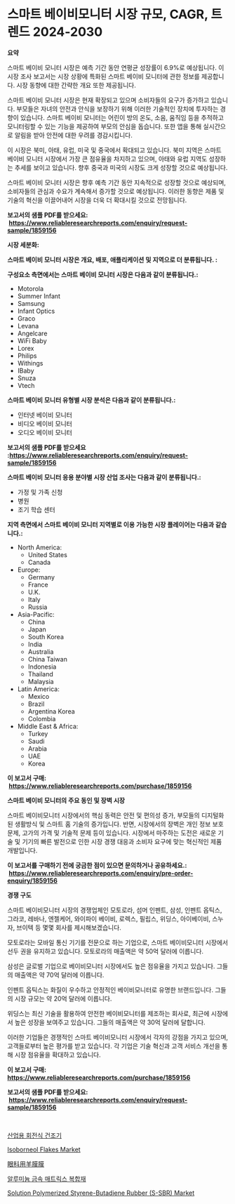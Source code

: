 <p><h1>스마트 베이비모니터 시장 규모, CAGR, 트렌드 2024-2030</h1></p><p><strong>요약</strong></p>
<p><p>스마트 베이비 모니터 시장은 예측 기간 동안 연평균 성장률이 6.9%로 예상됩니다. 이 시장 조사 보고서는 시장 상황에 특화된 스마트 베이비 모니터에 관한 정보를 제공합니다. 시장 동향에 대한 간략한 개요 또한 제공됩니다.</p><p>스마트 베이비 모니터 시장은 현재 확장되고 있으며 소비자들의 요구가 증가하고 있습니다. 부모들은 자녀의 안전과 안식을 보장하기 위해 이러한 기술적인 장치에 투자하는 경향이 있습니다. 스마트 베이비 모니터는 어린이 방의 온도, 소음, 움직임 등을 추적하고 모니터링할 수 있는 기능을 제공하여 부모의 안심을 돕습니다. 또한 앱을 통해 실시간으로 알림을 받아 안전에 대한 우려를 경감시킵니다.</p><p>이 시장은 북미, 아태, 유럽, 미국 및 중국에서 확대되고 있습니다. 북미 지역은 스마트 베이비 모니터 시장에서 가장 큰 점유율을 차지하고 있으며, 아태와 유럽 지역도 성장하는 추세를 보이고 있습니다. 향후 중국과 미국의 시장도 크게 성장할 것으로 예상됩니다.</p><p>스마트 베이비 모니터 시장은 향후 예측 기간 동안 지속적으로 성장할 것으로 예상되며, 소비자들의 관심과 수요가 계속해서 증가할 것으로 예상됩니다. 이러한 동향은 제품 및 기술의 혁신을 이끌어내어 시장을 더욱 더 확대시킬 것으로 전망됩니다.</p></p>
<p><strong>보고서의 샘플 PDF를 받으세요: &nbsp;<a href="https://www.reliableresearchreports.com/enquiry/request-sample/1859156">https://www.reliableresearchreports.com/enquiry/request-sample/1859156</a></strong></p>
<p><strong>시장 세분화:</strong></p>
<p><strong> 스마트 베이비 모니터 시장은 개요, 배포, 애플리케이션 및 지역으로 더 분류됩니다. :</strong></p>
<p><strong>구성요소 측면에서는 스마트 베이비 모니터 시장은 다음과 같이 분류됩니다.:</strong></p>
<p><ul><li>Motorola</li><li>Summer Infant</li><li>Samsung</li><li>Infant Optics</li><li>Graco</li><li>Levana</li><li>Angelcare</li><li>WiFi Baby</li><li>Lorex</li><li>Philips</li><li>Withings</li><li>IBaby</li><li>Snuza</li><li>Vtech</li></ul></p>
<p><strong> 스마트 베이비 모니터 유형별 시장 분석은 다음과 같이 분류됩니다.:</strong></p>
<p><ul><li>인터넷 베이비 모니터</li><li>비디오 베이비 모니터</li><li>오디오 베이비 모니터</li></ul></p>
<p><strong>보고서의 샘플 PDF를 받으세요 :<a href="https://www.reliableresearchreports.com/enquiry/request-sample/1859156">https://www.reliableresearchreports.com/enquiry/request-sample/1859156</a></strong></p>
<p><strong> 스마트 베이비 모니터 응용 분야별 시장 산업 조사는 다음과 같이 분류됩니다.:</strong></p>
<p><ul><li>가정 및 가족 신청</li><li>병원</li><li>조기 학습 센터</li></ul></p>
<p><strong>지역 측면에서 스마트 베이비 모니터 지역별로 이용 가능한 시장 플레이어는 다음과 같습니다.:</strong></p>
<p><ul>
    <li>
        North America:
        <ul>
            <li>United States</li>
            <li>Canada</li>
        </ul>
    </li>
    <li>
        Europe:
        <ul>
            <li>Germany</li>
            <li>France</li>
            <li>U.K.</li>
            <li>Italy</li>
            <li>Russia</li>
        </ul>
    </li>
    <li>
        Asia-Pacific:
        <ul>
            <li>China</li>
            <li>Japan</li>
            <li>South Korea</li>
            <li>India</li>
            <li>Australia</li>
            <li>China Taiwan</li>
            <li>Indonesia</li>
            <li>Thailand</li>
            <li>Malaysia</li>
        </ul>
    </li>
    <li>
        Latin America:
        <ul>
            <li>Mexico</li>
            <li>Brazil</li>
            <li>Argentina Korea</li>
            <li>Colombia</li>
        </ul>
    </li>
    <li>
        Middle East & Africa:
        <ul>
            <li>Turkey</li>
            <li>Saudi</li>
            <li>Arabia</li>
            <li>UAE</li>
            <li>Korea</li>
        </ul>
    </li>
    </ul></p>
<p><strong>이 보고서 구매: &nbsp;<a href="https://www.reliableresearchreports.com/purchase/1859156">https://www.reliableresearchreports.com/purchase/1859156</a></strong></p>
<p><strong>스마트 베이비 모니터의 주요 동인 및 장벽 시장</strong></p>
<p><p>스마트 베이비모니터 시장에서의 핵심 동력은 안전 및 편의성 증가, 부모들의 디지털화된 생활방식 및 스마트 홈 기술의 증가입니다. 반면, 시장에서의 장벽은 개인 정보 보호 문제, 고가의 가격 및 기술적 문제 등이 있습니다. 시장에서 마주하는 도전은 새로운 기술 및 기기의 빠른 발전으로 인한 시장 경쟁 대응과 소비자 요구에 맞는 혁신적인 제품 개발입니다.</p></p>
<p><strong>이 보고서를 구매하기 전에 궁금한 점이 있으면 문의하거나 공유하세요.: &nbsp;<a href="https://www.reliableresearchreports.com/enquiry/pre-order-enquiry/1859156">https://www.reliableresearchreports.com/enquiry/pre-order-enquiry/1859156</a></strong></p>
<p><strong>경쟁 구도</strong></p>
<p><p>스마트 베이비모니터 시장의 경쟁업체인 모토로라, 섬머 인펜트, 삼성, 인펜트 옵틱스, 그라코, 레바나, 엔젤케어, 와이파이 베이비, 로렉스, 필립스, 위딩스, 아이베이비, 스누자, 브이텍 등 몇몇 회사를 제시해보겠습니다.</p><p>모토로라는 모바일 통신 기기를 전문으로 하는 기업으로, 스마트 베이비모니터 시장에서 선두 권을 유지하고 있습니다. 모토로라의 매출액은 약 50억 달러에 이릅니다.</p><p>삼성은 글로벌 기업으로 베이비모니터 시장에서도 높은 점유율을 가지고 있습니다. 그들의 매출액은 약 70억 달러에 이릅니다.</p><p>인펜트 옵틱스는 화질이 우수하고 안정적인 베이비모니터로 유명한 브랜드입니다. 그들의 시장 규모는 약 20억 달러에 이릅니다.</p><p>위딩스는 최신 기술을 활용하여 안전한 베이비모니터를 제조하는 회사로, 최근에 시장에서 높은 성장을 보여주고 있습니다. 그들의 매출액은 약 30억 달러에 달합니다.</p><p>이러한 기업들은 경쟁적인 스마트 베이비모니터 시장에서 각자의 강점을 가지고 있으며, 고객들로부터 높은 평가를 받고 있습니다. 각 기업은 기술 혁신과 고객 서비스 개선을 통해 시장 점유율을 확대하고 있습니다.</p></p>
<p><strong>이 보고서 구매: &nbsp; <a href="https://www.reliableresearchreports.com/purchase/1859156">https://www.reliableresearchreports.com/purchase/1859156</a></strong></p>
<p><strong>보고서의 샘플 PDF를 받으세요: &nbsp;<a href="https://www.reliableresearchreports.com/enquiry/request-sample/1859156">https://www.reliableresearchreports.com/enquiry/request-sample/1859156</a></strong><strong></strong></p>
<p>&nbsp;</p>
<p><p><a href="https://github.com/vskv4779xr1/Market-Research-Report-List-1/blob/main/1083084192171.md">산업용 회전식 건조기</a></p><p><a href="https://github.com/mahnoor2003/Market-Research-Report-List-3/blob/main/isoborneol-flakes-market.md">Isoborneol Flakes Market</a></p><p><a href="https://github.com/ksxzwxabcuynh011/Market-Research-Report-List-1/blob/main/6184893192355.md">眼科用羊膜膜</a></p><p><a href="https://medium.com/@percyhagernes9778/%EC%95%8C%EB%A3%A8%EB%AF%B8%EB%8A%84-%EA%B8%88%EC%86%8D-%EB%A7%A4%ED%8A%B8%EB%A6%AD%EC%8A%A4-%EB%B3%B5%ED%95%A9%EC%9E%AC-%EC%8B%9C%EC%9E%A5-%EC%8B%9C%EC%9E%A5-cagr-%EC%8B%9C%EC%9E%A5-%EB%8F%99%ED%96%A5-%EB%B0%8F-%EC%84%B1%EC%9E%A5-%EC%A0%84%EB%9E%B5%EC%97%90-%EB%8C%80%ED%95%9C-%ED%86%B5%EC%B0%B0%EB%A0%A5-197468abb247">알루미늄 금속 매트릭스 복합재</a></p><p><a href="https://mire-aunt-385.notion.site/Solution-Polymerized-Styrene-Butadiene-Rubber-S-SBR-Market-Size-Share-Trends-Analysis-Report-By-07cdd4d702ad44198b08dbc4d391bb93">Solution Polymerized Styrene-Butadiene Rubber (S-SBR) Market</a></p></p>